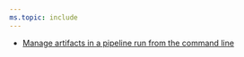```yaml
---
ms.topic: include
---
```


- [Manage artifacts in a pipeline run from the command line](#manage-artifacts-in-a-pipeline-run-from-the-command-line)